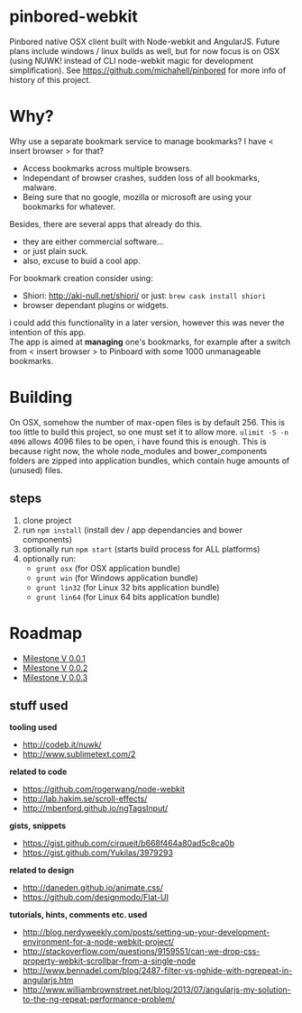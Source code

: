 pinbored-webkit
===============

Pinbored native OSX client built with Node-webkit and AngularJS. Future plans include windows / linux
builds as well, but for now focus is on OSX (using NUWK! instead of CLI node-webkit magic for development simplification). See https://github.com/michahell/pinbored for more info of history of this project.

Why?
====
Why use a separate bookmark service to manage bookmarks? I have < insert browser > for that?

* Access bookmarks across multiple browsers.
* Independant of browser crashes, sudden loss of all bookmarks, malware.
* Being sure that no google, mozilla or microsoft are using your bookmarks for whatever.

Besides, there are several apps that already do this.

* they are either commercial software...
* or just plain suck.
* also, excuse to buid a cool app.

For bookmark creation consider using:

* Shiori: http://aki-null.net/shiori/ or just: ```brew cask install shiori```
* browser dependant plugins or widgets.

i could add this functionality in a later version, however this was never the intention of this app. <br/>
The app is aimed at **managing** one's bookmarks, for example after a switch from < insert browser >
to Pinboard with some 1000 unmanageable bookmarks.

Building
========

On OSX, somehow the number of max-open files is by default 256. This is too little to build this project,
so one must set it to allow more. ```ulimit -S -n 4096``` allows 4096 files to be open, i have found this is
enough. This is because right now, the whole node_modules and bower_components folders are zipped into application bundles, which contain huge amounts of (unused) files.

steps
-----

1. clone project
2. run ```npm install``` (install dev / app dependancies and bower components)
3. optionally run ```npm start``` (starts build process for ALL platforms)
4. optionally run: 
    * ```grunt osx``` (for OSX application bundle)
    * ```grunt win``` (for Windows application bundle)
    * ```grunt lin32``` (for Linux 32 bits application bundle)
    * ```grunt lin64``` (for Linux 64 bits application bundle)


Roadmap
=======

* [Milestone V 0.0.1](https://github.com/michahell/pinbored-webkit/milestones/0.0.1%20Iron%20Orchid)
* [Milestone V 0.0.2](https://github.com/michahell/pinbored-webkit/milestones/0.0.2%20Tin%20Thistle)
* [Milestone V 0.0.3](https://github.com/michahell/pinbored-webkit/milestones/0.0.3%20Gold%20Dahlia)

stuff used
----------

**tooling used**

* http://codeb.it/nuwk/
* http://www.sublimetext.com/2

**related to code**

* https://github.com/rogerwang/node-webkit
* http://lab.hakim.se/scroll-effects/
* http://mbenford.github.io/ngTagsInput/

**gists, snippets**

* https://gist.github.com/cirqueit/b668f464a80ad5c8ca0b
* https://gist.github.com/Yukilas/3979293

**related to design**

* http://daneden.github.io/animate.css/
* https://github.com/designmodo/Flat-UI

**tutorials, hints, comments etc. used**

* http://blog.nerdyweekly.com/posts/setting-up-your-development-environment-for-a-node-webkit-project/
* http://stackoverflow.com/questions/9159551/can-we-drop-css-property-webkit-scrollbar-from-a-single-node
* http://www.bennadel.com/blog/2487-filter-vs-nghide-with-ngrepeat-in-angularjs.htm
* http://www.williambrownstreet.net/blog/2013/07/angularjs-my-solution-to-the-ng-repeat-performance-problem/


